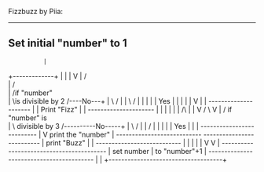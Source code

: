 Fizzbuzz by Piia:

----------------------------
Set initial "number" to 1
----------------------------
              |
+-------------+
|             |
|             V
|            / \
|           /   \
|   /if "number"       \
|   \is divisible by 2 /----No---+
|          \    /                |
|            \ /                 |
|             |                  |
|             Yes                |
|             |                  |
|             V                  |
|   ---------------------        |
|     Print "Fizz"               |
|   ---------------------        |
|             |                  |
|             |        /\        |
|             V       /  \       V
|          /   if "number" is       \
|          \   divisible by 3       /----------No-----+
|                    \   /                            | 
|                      \/                             |
|                       |                             |
|                       Yes                           |
|                       |                    --------------------------
|                       V                      print the "number"
|    ---------------------------             --------------------------
|      print "Buzz"                                   |
|    ---------------------------                      |
|                  |                                  |
|                  V                                  V
|               -----------------------------------------
|                    set number 
|                    to "number"+1
|               -----------------------------------------
|                                    |
+------------------------------------+
